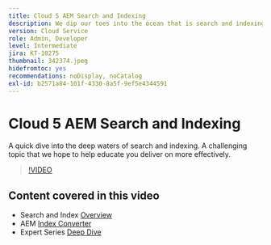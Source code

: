 ```yaml
---
title: Cloud 5 AEM Search and Indexing
description: We dip our toes into the ocean that is search and indexing
version: Cloud Service
role: Admin, Developer
level: Intermediate
jira: KT-10275
thumbnail: 342374.jpeg
hidefromtoc: yes
recommendations: noDisplay, noCatalog
exl-id: b2571a84-101f-4330-8a5f-9ef5e4344591
---
```

# Cloud 5 AEM Search and Indexing

A quick dive into the deep waters of search and indexing. A challenging topic that we hope to help educate you deliver on more effectively.

>[!VIDEO](https://video.tv.adobe.com/v/342374?quality=12&learn=on)

## Content covered in this video

+ Search and Index [Overview](https://experienceleague.adobe.com/docs/experience-manager-cloud-service/content/operations/indexing.html)
+ AEM [Index Converter](https://experienceleague.adobe.com/docs/experience-manager-cloud-service/content/migration-journey/refactoring-tools/index-converter.html)
+ Expert Series [Deep Dive](../../../cloud-service/migration/moving-to-aem-as-a-cloud-service/search-and-indexing.md)
